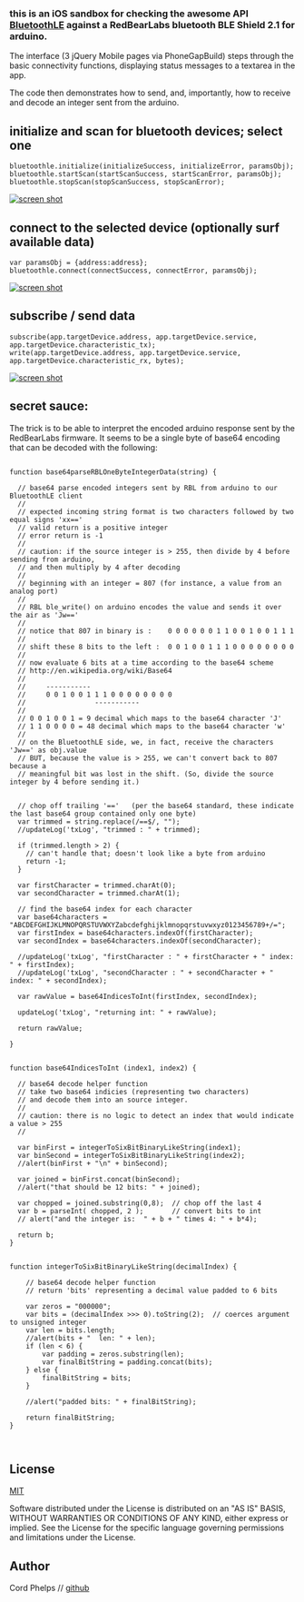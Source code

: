 ---
---




### this is an iOS sandbox for checking the awesome API [BluetoothLE](https://github.com/randdusing/BluetoothLE) against a RedBearLabs bluetooth BLE Shield 2.1 for arduino.


The interface (3 jQuery Mobile pages via PhoneGapBuild) steps through the basic connectivity functions, displaying status messages to a textarea in the app. 

The code then demonstrates how to send, and, importantly, how to receive and decode an integer sent from the arduino.



## initialize and scan for bluetooth devices; select one

```
bluetoothle.initialize(initializeSuccess, initializeError, paramsObj);
bluetoothle.startScan(startScanSuccess, startScanError, paramsObj);
bluetoothle.stopScan(stopScanSuccess, stopScanError);
```

[![screen shot](https://raw.githubusercontent.com/cordphelps/blueView/master/IMG_1564.jpg)]()


## connect to the selected device (optionally surf available data)

```
var paramsObj = {address:address};	
bluetoothle.connect(connectSuccess, connectError, paramsObj);
```

[![screen shot](https://raw.githubusercontent.com/cordphelps/blueView/master/IMG_1565.jpg)]()


## subscribe / send data

```
subscribe(app.targetDevice.address, app.targetDevice.service, app.targetDevice.characteristic_tx);
write(app.targetDevice.address, app.targetDevice.service, app.targetDevice.characteristic_rx, bytes);
```

[![screen shot](https://raw.githubusercontent.com/cordphelps/blueView/master/IMG_1610.PNG)]()


## secret sauce:

The trick is to be able to interpret the encoded arduino response sent by the RedBearLabs firmware. It seems to be a single byte of base64 encoding that can be decoded with the following:


```

function base64parseRBLOneByteIntegerData(string) {

  // base64 parse encoded integers sent by RBL from arduino to our BluetoothLE client
  //
  // expected incoming string format is two characters followed by two equal signs 'xx=='
  // valid return is a positive integer
  // error return is -1
  //
  // caution: if the source integer is > 255, then divide by 4 before sending from arduino, 
  // and then multiply by 4 after decoding
  // 
  // beginning with an integer = 807 (for instance, a value from an analog port)
  //
  // RBL ble_write() on arduino encodes the value and sends it over the air as 'Jw=='
  //
  // notice that 807 in binary is :    0 0 0 0 0 0 1 1 0 0 1 0 0 1 1 1
  //
  // shift these 8 bits to the left :  0 0 1 0 0 1 1 1 0 0 0 0 0 0 0 0 
  //
  // now evaluate 6 bits at a time according to the base64 scheme
  // http://en.wikipedia.org/wiki/Base64
  //
  //     -----------
  //     0 0 1 0 0 1 1 1 0 0 0 0 0 0 0 0
  //                 -----------
  // 
  // 0 0 1 0 0 1 = 9 decimal which maps to the base64 character 'J'
  // 1 1 0 0 0 0 = 48 decimal which maps to the base64 character 'w'
  //
  // on the BluetoothLE side, we, in fact, receive the characters 'Jw==' as obj.value
  // BUT, because the value is > 255, we can't convert back to 807 because a 
  // meaningful bit was lost in the shift. (So, divide the source integer by 4 before sending it.)


  // chop off trailing '=='   (per the base64 standard, these indicate the last base64 group contained only one byte)
  var trimmed = string.replace(/==$/, "");
  //updateLog('txLog', "trimmed : " + trimmed);

  if (trimmed.length > 2) {
    // can't handle that; doesn't look like a byte from arduino
    return -1;
  }

  var firstCharacter = trimmed.charAt(0);
  var secondCharacter = trimmed.charAt(1);

  // find the base64 index for each character
  var base64characters = "ABCDEFGHIJKLMNOPQRSTUVWXYZabcdefghijklmnopqrstuvwxyz0123456789+/=";
  var firstIndex = base64characters.indexOf(firstCharacter);
  var secondIndex = base64characters.indexOf(secondCharacter);

  //updateLog('txLog', "firstCharacter : " + firstCharacter + " index: " + firstIndex);
  //updateLog('txLog', "secondCharacter : " + secondCharacter + " index: " + secondIndex);

  var rawValue = base64IndicesToInt(firstIndex, secondIndex);

  updateLog('txLog', "returning int: " + rawValue);

  return rawValue;

}


function base64IndicesToInt (index1, index2) {

  // base64 decode helper function
  // take two base64 indicies (representing two characters)
  // and decode them into an source integer.
  //
  // caution: there is no logic to detect an index that would indicate a value > 255
  //

  var binFirst = integerToSixBitBinaryLikeString(index1);
  var binSecond = integerToSixBitBinaryLikeString(index2);
  //alert(binFirst + "\n" + binSecond);

  var joined = binFirst.concat(binSecond);
  //alert("that should be 12 bits: " + joined);

  var chopped = joined.substring(0,8);  // chop off the last 4 
  var b = parseInt( chopped, 2 );       // convert bits to int
  // alert("and the integer is:  " + b + " times 4: " + b*4);

  return b;
}


function integerToSixBitBinaryLikeString(decimalIndex) {

    // base64 decode helper function
    // return 'bits' representing a decimal value padded to 6 bits

    var zeros = "000000";
    var bits = (decimalIndex >>> 0).toString(2);  // coerces argument to unsigned integer
    var len = bits.length;
    //alert(bits + "  len: " + len);
    if (len < 6) {
        var padding = zeros.substring(len);
        var finalBitString = padding.concat(bits);
    } else {
        finalBitString = bits;
    }
    
    //alert("padded bits: " + finalBitString);
    
    return finalBitString;
}



```


## License
[MIT](http://www.opensource.org/licenses/MIT)

Software distributed under the License is distributed on an "AS IS" BASIS, WITHOUT WARRANTIES OR CONDITIONS OF ANY KIND, either express or implied. See the License for the specific language governing permissions and limitations under the License.


## Author
Cord Phelps // [github](http://cordphelps.github.io)








 






